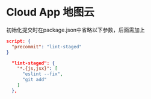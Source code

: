 # Cloud App 地图云

初始化提交时在package.json中省略以下参数，后面需加上

```json
script: {
  "precommit": "lint-staged"
}
```

```json
  "lint-staged": {
    "*.{js,jsx}": [
      "eslint --fix",
      "git add"
    ]
  },
```